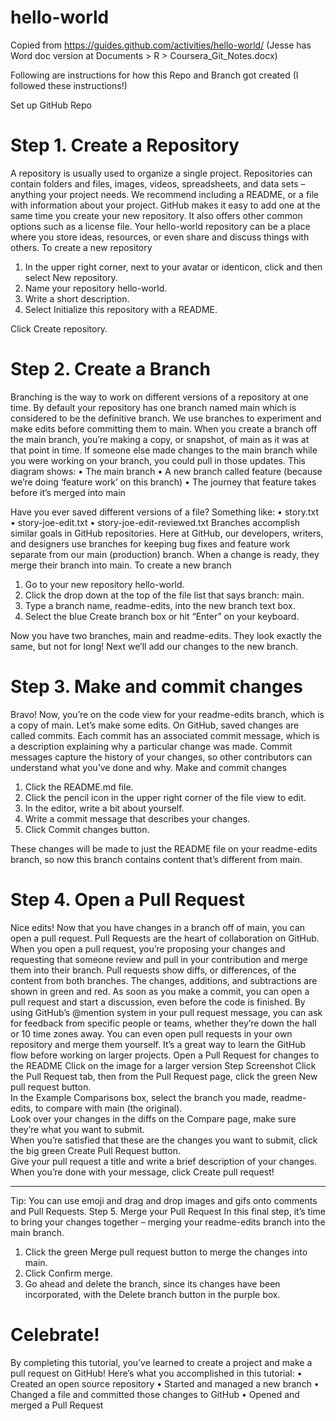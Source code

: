 # hello-world    

Copied from https://guides.github.com/activities/hello-world/
(Jesse has Word doc version at Documents > R > Coursera_Git_Notes.docx)

Following are instructions for how this Repo and Branch got created (I followed these instructions!)

Set up GitHub Repo

# Step 1. Create a Repository

A repository is usually used to organize a single project. Repositories can contain folders and files, images, videos, spreadsheets, and data sets – anything your project needs. We recommend including a README, or a file with information about your project. GitHub makes it easy to add one at the same time you create your new repository. It also offers other common options such as a license file.
Your hello-world repository can be a place where you store ideas, resources, or even share and discuss things with others.
To create a new repository
1.	In the upper right corner, next to your avatar or identicon, click  and then select New repository.
2.	Name your repository hello-world.
3.	Write a short description.
4.	Select Initialize this repository with a README.
 
Click Create repository.

# Step 2. Create a Branch

Branching is the way to work on different versions of a repository at one time.
By default your repository has one branch named main which is considered to be the definitive branch. We use branches to experiment and make edits before committing them to main.
When you create a branch off the main branch, you’re making a copy, or snapshot, of main as it was at that point in time. If someone else made changes to the main branch while you were working on your branch, you could pull in those updates.
This diagram shows:
•	The main branch
•	A new branch called feature (because we’re doing ‘feature work’ on this branch)
•	The journey that feature takes before it’s merged into main
 
Have you ever saved different versions of a file? Something like:
•	story.txt
•	story-joe-edit.txt
•	story-joe-edit-reviewed.txt
Branches accomplish similar goals in GitHub repositories.
Here at GitHub, our developers, writers, and designers use branches for keeping bug fixes and feature work separate from our main (production) branch. When a change is ready, they merge their branch into main.
To create a new branch
1.	Go to your new repository hello-world.
2.	Click the drop down at the top of the file list that says branch: main.
3.	Type a branch name, readme-edits, into the new branch text box.
4.	Select the blue Create branch box or hit “Enter” on your keyboard.
 
Now you have two branches, main and readme-edits. They look exactly the same, but not for long! Next we’ll add our changes to the new branch.

# Step 3. Make and commit changes

Bravo! Now, you’re on the code view for your readme-edits branch, which is a copy of main. Let’s make some edits.
On GitHub, saved changes are called commits. Each commit has an associated commit message, which is a description explaining why a particular change was made. Commit messages capture the history of your changes, so other contributors can understand what you’ve done and why.
Make and commit changes
1.	Click the README.md file.
2.	Click the  pencil icon in the upper right corner of the file view to edit.
3.	In the editor, write a bit about yourself.
4.	Write a commit message that describes your changes.
5.	Click Commit changes button.
 
These changes will be made to just the README file on your readme-edits branch, so now this branch contains content that’s different from main.

# Step 4. Open a Pull Request

Nice edits! Now that you have changes in a branch off of main, you can open a pull request.
Pull Requests are the heart of collaboration on GitHub. When you open a pull request, you’re proposing your changes and requesting that someone review and pull in your contribution and merge them into their branch. Pull requests show diffs, or differences, of the content from both branches. The changes, additions, and subtractions are shown in green and red.
As soon as you make a commit, you can open a pull request and start a discussion, even before the code is finished.
By using GitHub’s @mention system in your pull request message, you can ask for feedback from specific people or teams, whether they’re down the hall or 10 time zones away.
You can even open pull requests in your own repository and merge them yourself. It’s a great way to learn the GitHub flow before working on larger projects.
Open a Pull Request for changes to the README
Click on the image for a larger version
Step	Screenshot
Click the  Pull Request tab, then from the Pull Request page, click the green New pull request button.	 
In the Example Comparisons box, select the branch you made, readme-edits, to compare with main (the original).	 
Look over your changes in the diffs on the Compare page, make sure they’re what you want to submit.	 
When you’re satisfied that these are the changes you want to submit, click the big green Create Pull Request button.	 
Give your pull request a title and write a brief description of your changes.	 
When you’re done with your message, click Create pull request!
________________________________________
Tip: You can use emoji and drag and drop images and gifs onto comments and Pull Requests.
Step 5. Merge your Pull Request
In this final step, it’s time to bring your changes together – merging your readme-edits branch into the main branch.
1.	Click the green Merge pull request button to merge the changes into main.
2.	Click Confirm merge.
3.	Go ahead and delete the branch, since its changes have been incorporated, with the Delete branch button in the purple box.
   
# Celebrate!

By completing this tutorial, you’ve learned to create a project and make a pull request on GitHub!
Here’s what you accomplished in this tutorial:
•	Created an open source repository
•	Started and managed a new branch
•	Changed a file and committed those changes to GitHub
•	Opened and merged a Pull Request
